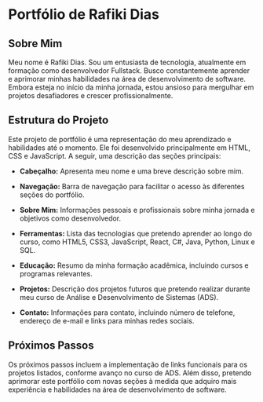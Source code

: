 # Portfólio de Rafiki Dias

## Sobre Mim

Meu nome é Rafiki Dias. Sou um entusiasta de tecnologia, atualmente em formação como desenvolvedor Fullstack. Busco constantemente aprender e aprimorar minhas habilidades na área de desenvolvimento de software. Embora esteja no início da minha jornada, estou ansioso para mergulhar em projetos desafiadores e crescer profissionalmente.

## Estrutura do Projeto

Este projeto de portfólio é uma representação do meu aprendizado e habilidades até o momento. Ele foi desenvolvido principalmente em HTML, CSS e JavaScript. A seguir, uma descrição das seções principais:

- **Cabeçalho:** Apresenta meu nome e uma breve descrição sobre mim.
  
- **Navegação:** Barra de navegação para facilitar o acesso às diferentes seções do portfólio.
  
- **Sobre Mim:** Informações pessoais e profissionais sobre minha jornada e objetivos como desenvolvedor.

- **Ferramentas:** Lista das tecnologias que pretendo aprender ao longo do curso, como HTML5, CSS3, JavaScript, React, C#, Java, Python, Linux e SQL.

- **Educação:** Resumo da minha formação acadêmica, incluindo cursos e programas relevantes.

- **Projetos:** Descrição dos projetos futuros que pretendo realizar durante meu curso de Análise e Desenvolvimento de Sistemas (ADS).

- **Contato:** Informações para contato, incluindo número de telefone, endereço de e-mail e links para minhas redes sociais.

## Próximos Passos

Os próximos passos incluem a implementação de links funcionais para os projetos listados, conforme avanço no curso de ADS. Além disso, pretendo aprimorar este portfólio com novas seções à medida que adquiro mais experiência e habilidades na área de desenvolvimento de software.

